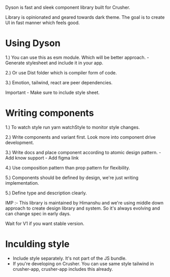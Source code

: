 Dyson is fast and sleek component library built for Crusher.

Library is opinionated and geared towards dark theme. The goal is to create UI in fast manner which feels good.

# Using Dyson
1.) You can use this as esm module. Which will be better approach.
    - Generate stylesheet and include it in your app.

2.) Or use Dist folder which is compiler form of code.

3.) Emotion, tailwind, react are peer dependencies.

Important - Make sure to include style sheet.

# Writing components

1.) To watch style run yarn watchStyle to monitor style changes.

2.) Write components and variant first. Look more into component drive development.

3.) Write docs and place component according to atomic design pattern.
    - Add know support
    - Add figma link

4.) Use composition pattern than prop pattern for flexibility.

5.) Components should be defined by design, we're just writing implementation.

5.) Define type and description clearly.

IMP :- This library is maintained by Himanshu and we're using middle down approach to create design library and system.
So it's always evolving and can change spec in early days.

Wait for V1 if you want stable version.

# Inculding style
- Include style separately. It's not part of the JS bundle.
- If you're developing on Crusher. You can use same style tailwind in crusher-app, crusher-app includes this already.